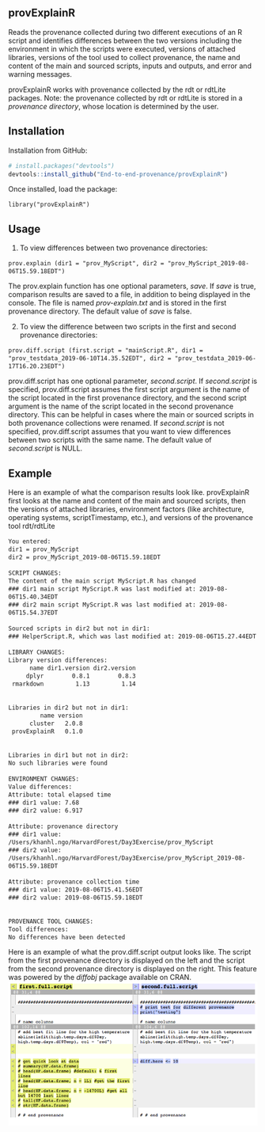 ## provExplainR
Reads the provenance collected during two different executions of an R script and identifies differences between the two versions including the environment in which the scripts were executed, versions of attached libraries, versions of the tool used to collect provenance, the name and content of the main and sourced scripts, inputs and outputs, and error and warning messages.

provExplainR works with provenance collected by the rdt or rdtLite packages. Note: the provenance collected by rdt or rdtLite is stored in a <i>provenance directory</i>, whose location is determined by the user.

## Installation
Installation from GitHub:

```r
# install.packages("devtools")
devtools::install_github("End-to-end-provenance/provExplainR")
```
Once installed, load the package:

```{r}
library("provExplainR")
```

## Usage

1. To view differences between two provenance directories:

```
prov.explain (dir1 = "prov_MyScript", dir2 = "prov_MyScript_2019-08-06T15.59.18EDT")
```

The prov.explain function has one optional parameters, <i>save</i>. 
If <i>save</i> is true, comparison results are saved to a file, in addition to being displayed in the console. The file is named <i>prov-explain.txt</i> and is stored in the first provenance directory. 
The default value of <i>save</i> is false.

2. To view the difference between two scripts in the first and second provenance directories:

```
prov.diff.script (first.script = "mainScript.R", dir1 = "prov_testdata_2019-06-10T14.35.52EDT", dir2 = "prov_testdata_2019-06-17T16.20.23EDT")
```

prov.diff.script has one optional parameter, <i>second.script</i>.
If <i>second.script</i> is specified, prov.diff.script assumes the first script argument is the name of the script located in the first provenance directory, and the second script argument is the name of the script located in the second provenance directory. This can be helpful in cases where the main or sourced scripts in both provenance collections were renamed. If <i>second.script</i> is not specified,
prov.diff.script assumes that you want to view differences between two scripts with the same name. The default value of <i>second.script</i> is NULL. 

## Example

Here is an example of what the comparison results look like. provExplainR first looks at the name and content of the main and sourced scripts, then the versions of attached libraries, 
environment factors (like architecture, operating systems, scriptTimestamp, etc.), and versions of the provenance tool rdt/rdtLite

```
You entered:
dir1 = prov_MyScript 
dir2 = prov_MyScript_2019-08-06T15.59.18EDT

SCRIPT CHANGES: 
The content of the main script MyScript.R has changed
### dir1 main script MyScript.R was last modified at: 2019-08-06T15.40.34EDT
### dir2 main script MyScript.R was last modified at: 2019-08-06T15.54.37EDT

Sourced scripts in dir2 but not in dir1:
### HelperScript.R, which was last modified at: 2019-08-06T15.27.44EDT

LIBRARY CHANGES: 
Library version differences:
      name dir1.version dir2.version
     dplyr        0.8.1        0.8.3
 rmarkdown         1.13         1.14


Libraries in dir2 but not in dir1:
         name version
      cluster   2.0.8
 provExplainR   0.1.0


Libraries in dir1 but not in dir2:
No such libraries were found

ENVIRONMENT CHANGES: 
Value differences: 
Attribute: total elapsed time
### dir1 value: 7.68
### dir2 value: 6.917

Attribute: provenance directory
### dir1 value: /Users/khanhl.ngo/HarvardForest/Day3Exercise/prov_MyScript
### dir2 value: /Users/khanhl.ngo/HarvardForest/Day3Exercise/prov_MyScript_2019-08-06T15.59.18EDT

Attribute: provenance collection time
### dir1 value: 2019-08-06T15.41.56EDT
### dir2 value: 2019-08-06T15.59.18EDT


PROVENANCE TOOL CHANGES: 
Tool differences: 
No differences have been detected
```

Here is an example of what the prov.diff.script output looks like. The script from the first provenance directory is displayed on the left and the script from the second provenance directory is displayed on the right. This feature was powered by the <i>diffobj</i> package available on CRAN. 
![Image description](prov.example.png)
